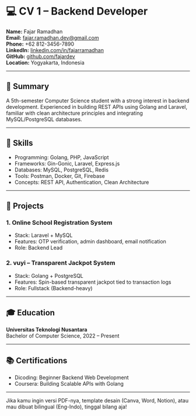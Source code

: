 
# 💻 CV 1 – Backend Developer  
**Name:** Fajar Ramadhan  
**Email:** fajar.ramadhan.dev@gmail.com  
**Phone:** +62 812-3456-7890  
**LinkedIn:** [linkedin.com/in/fajarramadhan](https://linkedin.com/in/fajarramadhan)  
**GitHub:** [github.com/fajardev](https://github.com/fajardev)  
**Location:** Yogyakarta, Indonesia

---

## 🎯 Summary  
A 5th-semester Computer Science student with a strong interest in backend development. Experienced in building REST APIs using Golang and Laravel, familiar with clean architecture principles and integrating MySQL/PostgreSQL databases.

---

## 🧰 Skills
- Programming: Golang, PHP, JavaScript  
- Frameworks: Gin-Gonic, Laravel, Express.js  
- Databases: MySQL, PostgreSQL, Redis  
- Tools: Postman, Docker, Git, Firebase  
- Concepts: REST API, Authentication, Clean Architecture

---

## 📌 Projects
### 1. **Online School Registration System**  
- Stack: Laravel + MySQL  
- Features: OTP verification, admin dashboard, email notification  
- Role: Backend Lead

### 2. **vuyi – Transparent Jackpot System**  
- Stack: Golang + PostgreSQL  
- Features: Spin-based transparent jackpot tied to transaction logs  
- Role: Fullstack (Backend-heavy)

---

## 🎓 Education  
**Universitas Teknologi Nusantara**  
Bachelor of Computer Science, 2022 – Present

---

## 📚 Certifications  
- Dicoding: Beginner Backend Web Development  
- Coursera: Building Scalable APIs with Golang

---


Jika kamu ingin versi PDF-nya, template desain (Canva, Word, Notion), atau mau dibuat bilingual (Eng-Indo), tinggal bilang aja!
